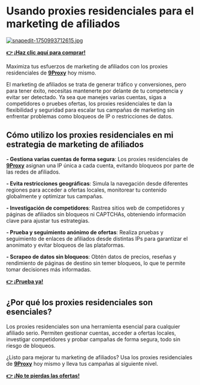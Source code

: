 # Usando proxies residenciales para el marketing de afiliados

[![snapedit-1750993712615.jpg](https://i.postimg.cc/j2qMcKqs/snapedit-1750993712615.jpg)](https://postimg.cc/hzw84k7w)

**[👉 ¡Haz clic aquí para comprar!](https://the9proxy.short.gy/github-pricing-sophie89)**

Maximiza tus esfuerzos de marketing de afiliados con los proxies residenciales de **[9Proxy](https://the9proxy.short.gy/github-homepage-sophie89)** hoy mismo.

El marketing de afiliados se trata de generar tráfico y conversiones, pero para tener éxito, necesitas mantenerte por delante de tu competencia y evitar ser detectado. Ya sea que manejes varias cuentas, sigas a competidores o pruebes ofertas, los proxies residenciales te dan la flexibilidad y seguridad para escalar tus campañas de marketing sin enfrentar problemas como bloqueos de IP o restricciones de datos.

## Cómo utilizo los proxies residenciales en mi estrategia de marketing de afiliados
**- Gestiona varias cuentas de forma segura**: Los proxies residenciales de  **[9Proxy](https://the9proxy.short.gy/github-homepage-sophie89)** asignan una IP única a cada cuenta, evitando bloqueos por parte de las redes de afiliados.

**- Evita restricciones geográficas**: Simula la navegación desde diferentes regiones para acceder a ofertas locales, monitorear tu contenido globalmente y optimizar tus campañas.

**- Investigación de competidores**: Rastrea sitios web de competidores y páginas de afiliados sin bloqueos ni CAPTCHAs, obteniendo información clave para ajustar tus estrategias.

**- Prueba y seguimiento anónimo de ofertas**: Realiza pruebas y seguimiento de enlaces de afiliados desde distintas IPs para garantizar el anonimato y evitar bloqueos de las plataformas.

**- Scrapeo de datos sin bloqueos**: Obtén datos de precios, reseñas y rendimiento de páginas de destino sin temer bloqueos, lo que te permite tomar decisiones más informadas.

**[👉 ¡Prueba ya!](https://the9proxy.short.gy/github-homepage-sophie89)**

## ¿Por qué los proxies residenciales son esenciales?
Los proxies residenciales son una herramienta esencial para cualquier afiliado serio. Permiten gestionar cuentas, acceder a ofertas locales, investigar competidores y probar campañas de forma segura, todo sin riesgo de bloqueos.

¿Listo para mejorar tu marketing de afiliados? Usa los proxies residenciales de  **[9Proxy](https://the9proxy.short.gy/github-homepage-sophie89)** hoy mismo y lleva tus campañas al siguiente nivel.

**[👉 ¡No te pierdas las ofertas!](https://the9proxy.short.gy/github-pricing-sophie89)**
